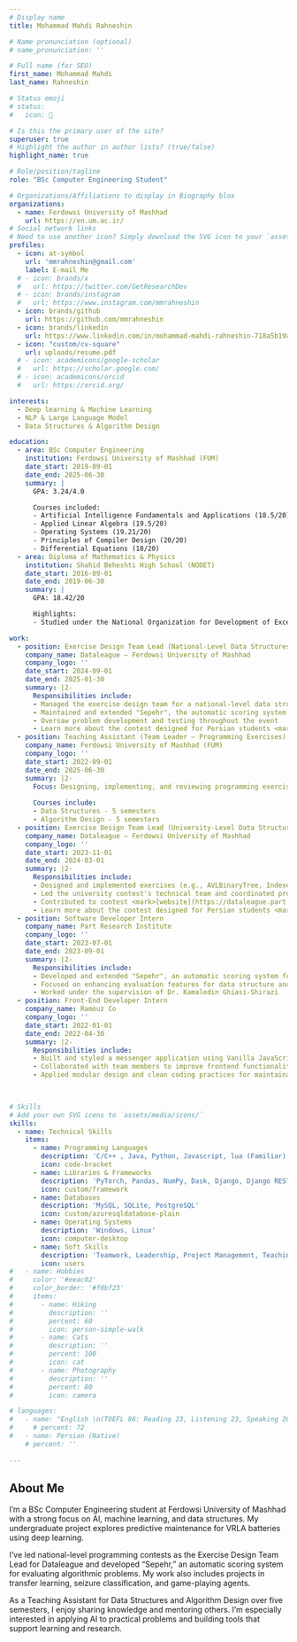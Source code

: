 ```yaml
---
# Display name
title: Mohammad Mahdi Rahneshin

# Name pronunciation (optional)
# name_pronunciation: ''

# Full name (for SEO)
first_name: Mohammad Mahdi
last_name: Rahneshin

# Status emoji
# status:
#   icon: 🙂

# Is this the primary user of the site?
superuser: true
# Highlight the author in author lists? (true/false)
highlight_name: true

# Role/position/tagline
role: "BSc Computer Engineering Student"

# Organizations/Affiliations to display in Biography blox
organizations:
  - name: Ferdowsi University of Mashhad
    url: https://en.um.ac.ir/
# Social network links
# Need to use another icon? Simply download the SVG icon to your `assets/media/icons/` folder.
profiles:
  - icon: at-symbol
    url: 'mmrahneshin@gmail.com'
    label: E-mail Me
  # - icon: brands/x
  #   url: https://twitter.com/GetResearchDev
  # - icon: brands/instagram
  #   url: https://www.instagram.com/mmrahneshin
  - icon: brands/github
    url: https://github.com/mmrahneshin
  - icon: brands/linkedin
    url: https://www.linkedin.com/in/mohammad-mahdi-rahneshin-718a5b19a?lipi=urn%3Ali%3Apage%3Ad_flagship3_profile_view_base_contact_details%3BW5%2B2ydsTTsSETEoiowEgLg%3D%3D
  - icon: "custom/cv-square"
    url: uploads/resume.pdf
  # - icon: academicons/google-scholar
  #   url: https://scholar.google.com/
  # - icon: academicons/orcid
  #   url: https://orcid.org/

interests:
  - Deep learning & Machine Learning
  - NLP & Large Language Model
  - Data Structures & Algorithm Design

education:
  - area: BSc Computer Engineering
    institution: Ferdowsi University of Mashhad (FUM)
    date_start: 2019-09-01
    date_end: 2025-06-30
    summary: |
      GPA: 3.24/4.0

      Courses included:
      - Artificial Intelligence Fundamentals and Applications (18.5/20)
      - Applied Linear Algebra (19.5/20)
      - Operating Systems (19.21/20)
      - Principles of Compiler Design (20/20)
      - Differential Equations (18/20)
  - area: Diploma of Mathematics & Physics
    institution: Shahid Beheshti High School (NODET)
    date_start: 2016-09-01
    date_end: 2019-06-30
    summary: |
      GPA: 18.42/20

      Highlights:
      - Studied under the National Organization for Development of Exceptional Talents (NODET)

work:
  - position: Exercise Design Team Lead (National-Level Data Structures Contest)
    company_name: Dataleague – Ferdowsi University of Mashhad
    company_logo: ''
    date_start: 2024-09-01
    date_end: 2025-01-30
    summary: |2-
      Responsibilities include:
      - Managed the exercise design team for a national-level data structures competition
      - Maintained and extended "Sepehr", the automatic scoring system used in the contest
      - Oversaw problem development and testing throughout the event
      - Learn more about the contest designed for Persian students <mark>[here](https://part.institute/events/%d9%81%d8%b5%d9%84-%d8%af%d9%88%d9%85-%da%86%d8%a7%d9%84%d8%b4-%d8%af%d8%a7%d9%86%d8%b4%d8%ac%d9%88%db%8c%db%8c-%d8%af%db%8c%d8%aa%d8%a7%d9%84%db%8c%da%af/)</mark>.
  - position: Teaching Assistant (Team Leader – Programming Exercises)
    company_name: Ferdowsi University of Mashhad (FUM)
    company_logo: ''
    date_start: 2022-09-01
    date_end: 2025-06-30
    summary: |2-
      Focus: Designing, implementing, and reviewing programming exercises; leading the TA team.
      
      Courses include:
      - Data Structures - 5 semesters
      - Algorithm Design - 5 semesters
  - position: Exercise Design Team Lead (University-Level Data Structures Contest)
    company_name: Dataleague – Ferdowsi University of Mashhad
    company_logo: ''
    date_start: 2023-11-01
    date_end: 2024-03-01
    summary: |2-
      Responsibilities include:
      - Designed and implemented exercises (e.g., AVLBinaryTree, IndexedLinearList, BinaryTree)
      - Led the university contest's technical team and coordinated problem review
      - Contributed to contest <mark>[website](https://dataleague.part.institute/)</mark> development and scoring system integration
      - Learn more about the contest designed for Persian students <mark>[here](https://part.institute/events/%da%86%d8%a7%d9%84%d8%b4-%d8%af%db%8c%d8%aa%d8%a7%d9%84%db%8c%da%af-%d8%a7%d8%b3%d8%b7%d9%88%d8%b1%d9%87%d9%87%d8%a7%db%8c-%d8%b3%d8%a7%d8%ae%d8%aa%d9%85%d8%a7%d9%86-%d8%af%d8%a7%d8%af%d9%87/)</mark>.
  - position: Software Developer Intern
    company_name: Part Research Institute
    company_logo: ''
    date_start: 2023-07-01
    date_end: 2023-09-01
    summary: |2-
      Responsibilities include:
      - Developed and extended "Sepehr", an automatic scoring system for programming exercises
      - Focused on enhancing evaluation features for data structure and algorithm design exercises
      - Worked under the supervision of Dr. Kamaledin Ghiasi-Shirazi
  - position: Front-End Developer Intern
    company_name: Ramouz Co
    company_logo: ''
    date_start: 2022-01-01
    date_end: 2022-04-30
    summary: |2-
      Responsibilities include:
      - Built and styled a messenger application using Vanilla JavaScript
      - Collaborated with team members to improve frontend functionality and user experience
      - Applied modular design and clean coding practices for maintainability
  


# Skills
# Add your own SVG icons to `assets/media/icons/`
skills:
  - name: Technical Skills
    items:
      - name: Programming Languages
        description: 'C/C++ , Java, Python, Javascript, lua (Familiar)'
        icon: code-bracket
      - name: Libraries & Frameworks
        description: 'PyTorch, Pandas, NumPy, Dask, Django, Django REST Framework, JUnit'
        icon: custom/framework
      - name: Databases
        description: 'MySQL, SQLite, PostgreSQL'
        icon: custom/azuresqldatabase-plain
      - name: Operating Systems
        description: 'Windows, Linux'
        icon: computer-desktop
      - name: Soft Skills
        description: 'Teamwork, Leadership, Project Management, Teaching'
        icon: users
#   - name: Hobbies
#     color: '#eeac02'
#     color_border: '#f0bf23'
#     items:
#       - name: Hiking
#         description: ''
#         percent: 60
#         icon: person-simple-walk
#       - name: Cats
#         description: ''
#         percent: 100
#         icon: cat
#       - name: Photography
#         description: ''
#         percent: 80
#         icon: camera

# languages:
#   - name: "English \n(TOEFL 86: Reading 23, Listening 23, Speaking 20, Writing 20)"
#     # percent: 72
#   - name: Persian (Native)
    # percent: ''
 
---
```


## About Me

I’m a BSc Computer Engineering student at Ferdowsi University of Mashhad with a strong focus on AI, machine learning, and data structures. My undergraduate project explores predictive maintenance for VRLA batteries using deep learning.

I’ve led national-level programming contests as the Exercise Design Team Lead for Dataleague and developed “Sepehr,” an automatic scoring system for evaluating algorithmic problems. My work also includes projects in transfer learning, seizure classification, and game-playing agents.

As a Teaching Assistant for Data Structures and Algorithm Design over five semesters, I enjoy sharing knowledge and mentoring others. I’m especially interested in applying AI to practical problems and building tools that support learning and research.

